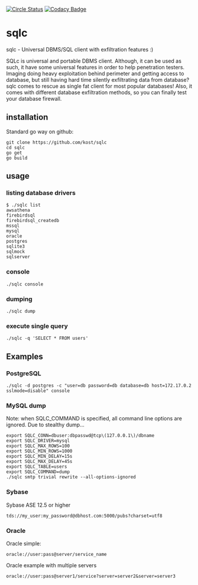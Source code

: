 [![Circle Status](https://circleci.com/gh/kost/sqlc.svg?style=shield&circle-token=:circle-token)](https://circleci.com/gh/kost/sqlc)
[![Codacy Badge](https://api.codacy.com/project/badge/Grade/c1ad8ed944fc4289ad6d4f5c3537f3ba)](https://www.codacy.com/manual/kost/sqlc?utm_source=github.com&amp;utm_medium=referral&amp;utm_content=kost/sqlc&amp;utm_campaign=Badge_Grade)

# sqlc
sqlc - Universal DBMS/SQL client with exfiltration features :)

SQLc is universal and portable DBMS client. Although, it can be used as such, it have some universal features in order to help penetration testers. Imaging doing heavy exploitation behind perimeter and getting access to database, but still having hard time silently exfiltrating data from database? sqlc comes to rescue as single fat client for most popular databases! 
Also, it comes with different database exfiltration methods, so you can finally test your database firewall.

## installation

Standard go way on github:

```
git clone https://github.com/kost/sqlc
cd sqlc
go get
go build
```

## usage

### listing database drivers

```
$ ./sqlc list
awsathena
firebirdsql
firebirdsql_createdb
mssql
mysql
oracle
postgres
sqlite3
sqlmock
sqlserver
```

### console

```
./sqlc console
```

### dumping

```
./sqlc dump
```

### execute single query

```
./sqlc -q 'SELECT * FROM users'
```

## Examples

### PostgreSQL

```
./sqlc -d postgres -c "user=db password=db database=db host=172.17.0.2 sslmode=disable" console
```

### MySQL dump

Note: when SQLC_COMMAND is specified, all command line options are ignored. Due to stealthy dump...
```
export SQLC_CONN=dbuser:dbpasswd@tcp\(127.0.0.1\)/dbname
export SQLC_DRIVER=mysql
export SQLC_MAX_ROWS=100
export SQLC_MIN_ROWS=1000
export SQLC_MIN_DELAY=15s
export SQLC_MAX_DELAY=45s
export SQLC_TABLE=users
export SQLC_COMMAND=dump
./sqlc smtp trivial rewrite --all-options-ignored
```

### Sybase

Sybase ASE 12.5 or higher

```
tds://my_user:my_password@dbhost.com:5000/pubs?charset=utf8
```

### Oracle

Oracle simple:
```
oracle://user:pass@server/service_name
```

Oracle example with multiple servers
```
oracle://user:pass@server1/service?server=server2&server=server3
```


